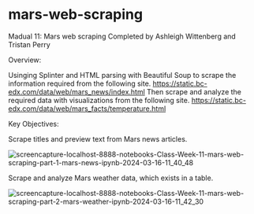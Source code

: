# mars-web-scraping
Madual 11: Mars web scraping
Completed by Ashleigh Wittenberg and Tristan Perry

Overview:

Usinging Splinter and HTML parsing with Beautiful Soup to scrape the information required from the following site.
https://static.bc-edx.com/data/web/mars_news/index.html
Then scrape and analyze the required data with visualizations from the following site.
https://static.bc-edx.com/data/web/mars_facts/temperature.html

Key Objectives:

Scrape titles and preview text from Mars news articles.

![screencapture-localhost-8888-notebooks-Class-Week-11-mars-web-scraping-part-1-mars-news-ipynb-2024-03-16-11_40_48](https://github.com/Ashleigh-Wittenberg/mars-web-scraping/assets/152832328/6a5bcc93-9b70-4556-b617-3fa7919aabef)


Scrape and analyze Mars weather data, which exists in a table.

![screencapture-localhost-8888-notebooks-Class-Week-11-mars-web-scraping-part-2-mars-weather-ipynb-2024-03-16-11_42_30](https://github.com/Ashleigh-Wittenberg/mars-web-scraping/assets/152832328/d0f0bbc2-e837-4145-a0ae-3e9628bfa795)




